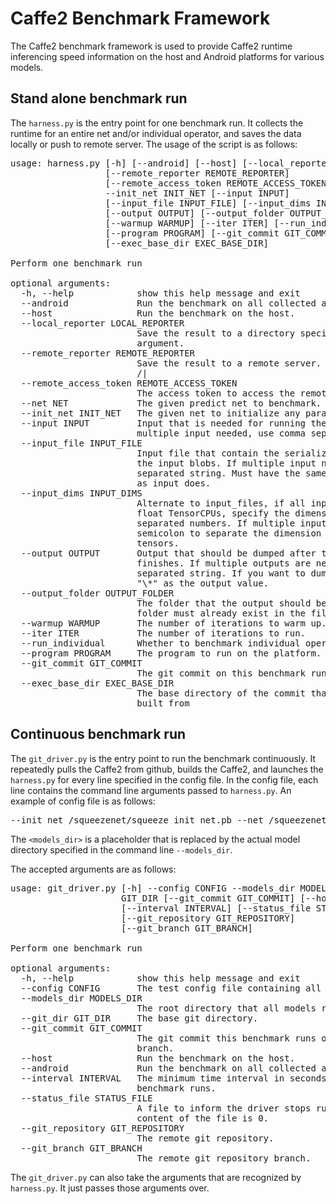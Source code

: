 # Caffe2 Benchmark Framework

The Caffe2 benchmark framework is used to provide Caffe2 runtime inferencing speed information on the host and Android platforms for various models.

## Stand alone benchmark run
The `harness.py` is the entry point for one benchmark run. It collects the runtime for an entire net and/or individual operator, and saves the data locally or push to remote server. The usage of the script is as follows:

<pre>
usage: harness.py [-h] [--android] [--host] [--local_reporter LOCAL_REPORTER]
                  [--remote_reporter REMOTE_REPORTER]
                  [--remote_access_token REMOTE_ACCESS_TOKEN] --net NET
                  --init_net INIT_NET [--input INPUT]
                  [--input_file INPUT_FILE] [--input_dims INPUT_DIMS]
                  [--output OUTPUT] [--output_folder OUTPUT_FOLDER]
                  [--warmup WARMUP] [--iter ITER] [--run_individual]
                  [--program PROGRAM] [--git_commit GIT_COMMIT]
                  [--exec_base_dir EXEC_BASE_DIR]

Perform one benchmark run

optional arguments:
  -h, --help            show this help message and exit
  --android             Run the benchmark on all collected android devices.
  --host                Run the benchmark on the host.
  --local_reporter LOCAL_REPORTER
                        Save the result to a directory specified by this
                        argument.
  --remote_reporter REMOTE_REPORTER
                        Save the result to a remote server. The style is
                        <domain_name>/<endpoint>|<category>
  --remote_access_token REMOTE_ACCESS_TOKEN
                        The access token to access the remote server
  --net NET             The given predict net to benchmark.
  --init_net INIT_NET   The given net to initialize any parameters.
  --input INPUT         Input that is needed for running the network. If
                        multiple input needed, use comma separated string.
  --input_file INPUT_FILE
                        Input file that contain the serialized protobuf for
                        the input blobs. If multiple input needed, use comma
                        separated string. Must have the same number of items
                        as input does.
  --input_dims INPUT_DIMS
                        Alternate to input_files, if all inputs are simple
                        float TensorCPUs, specify the dimension using comma
                        separated numbers. If multiple input needed, use
                        semicolon to separate the dimension of different
                        tensors.
  --output OUTPUT       Output that should be dumped after the execution
                        finishes. If multiple outputs are needed, use comma
                        separated string. If you want to dump everything, pass
                        "\*" as the output value.
  --output_folder OUTPUT_FOLDER
                        The folder that the output should be written to. This
                        folder must already exist in the file system.
  --warmup WARMUP       The number of iterations to warm up.
  --iter ITER           The number of iterations to run.
  --run_individual      Whether to benchmark individual operators.
  --program PROGRAM     The program to run on the platform.
  --git_commit GIT_COMMIT
                        The git commit on this benchmark run.
  --exec_base_dir EXEC_BASE_DIR
                        The base directory of the commit that the program is
                        built from
</pre>

## Continuous benchmark run
The `git_driver.py` is the entry point to run the benchmark continuously. It repeatedly pulls the Caffe2 from github, builds the Caffe2, and launches the `harness.py` for every line specified in the config file. In the config file, each line contains the command line arguments passed to `harness.py`. An example of config file is as follows:

<pre>
--init_net <models_dir>/squeezenet/squeeze_init_net.pb --net <models_dir>/squeezenet/squeeze_predict_net.pb --input_dims 64,3,30,30 --input data --run_individual --warmup 10 --iter 10
</pre>

The `<models_dir>` is a placeholder that is replaced by the actual model directory specified in the command line `--models_dir`.

The accepted arguments are as follows:

<pre>
usage: git_driver.py [-h] --config CONFIG --models_dir MODELS_DIR --git_dir
                     GIT_DIR [--git_commit GIT_COMMIT] [--host] [--android]
                     [--interval INTERVAL] [--status_file STATUS_FILE]
                     [--git_repository GIT_REPOSITORY]
                     [--git_branch GIT_BRANCH]

Perform one benchmark run

optional arguments:
  -h, --help            show this help message and exit
  --config CONFIG       The test config file containing all the tests to run
  --models_dir MODELS_DIR
                        The root directory that all models resides.
  --git_dir GIT_DIR     The base git directory.
  --git_commit GIT_COMMIT
                        The git commit this benchmark runs on. It can be a
                        branch.
  --host                Run the benchmark on the host.
  --android             Run the benchmark on all collected android devices.
  --interval INTERVAL   The minimum time interval in seconds between two
                        benchmark runs.
  --status_file STATUS_FILE
                        A file to inform the driver stops running when the
                        content of the file is 0.
  --git_repository GIT_REPOSITORY
                        The remote git repository.
  --git_branch GIT_BRANCH
                        The remote git repository branch.
</pre>

The `git_driver.py` can also take the arguments that are recognized by `harness.py`. It just passes those arguments over.
